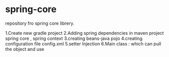 # spring-core
repository fro spring core librery.

 1.Create new gradle project
 2.Adding spring  dependencies in maven project
        spring core , spring context
 3.creating beans-java pojo 
 4.creating configuration file config.xml
 5.setter Injection
 6.Main class : which can pull the object and use
